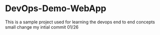 # DevOps-Demo-WebApp
This is a sample project used for learning the devops end to end concepts
small change
my intial commit 01/26

